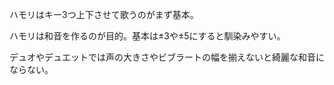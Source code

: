 ハモリはキー3つ上下させて歌うのがまず基本。

ハモリは和音を作るのが目的。基本は±3や±5にすると馴染みやすい。

デュオやデュエットでは声の大きさやビブラートの幅を揃えないと綺麗な和音にならない。
